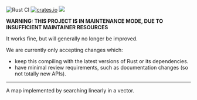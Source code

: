 ![Rust CI](https://github.com/contain-rs/linear-map/workflows/Rust/badge.svg?branch=master) [![crates.io](https://img.shields.io/crates/v/linear-map.svg)](https://crates.io/crates/linear-map) [![](https://docs.rs/linear-map/badge.svg)](https://docs.rs/linear-map)

**WARNING: THIS PROJECT IS IN MAINTENANCE MODE, DUE TO INSUFFICIENT MAINTAINER RESOURCES**

It works fine, but will generally no longer be improved.

We are currently only accepting changes which:

* keep this compiling with the latest versions of Rust or its dependencies.
* have minimal review requirements, such as documentation changes (so not totally new APIs).

------


A map implemented by searching linearly in a vector.

